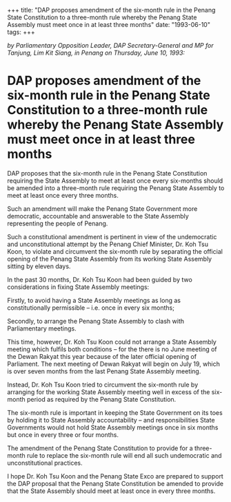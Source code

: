 +++ 
title: "DAP proposes amendment of the six-month rule in the Penang State Constitution to a three-month rule whereby the Penang State Assembly must meet once in at least three months"
date: "1993-06-10"
tags:
+++

_by Parliamentary Opposition Leader, DAP Secretary-General and MP for Tanjung, Lim Kit Siang, in Penang on Thursday, June 10, 1993:_

# DAP proposes amendment of the six-month rule in the Penang State Constitution to a three-month rule whereby the Penang State Assembly must meet once in at least three months					   

DAP proposes that the six-month rule in the Penang State Constitution requiring the State Assembly to meet at least once every six-months should be amended into a three-month rule requiring the Penang State Assembly to meet at least once every three months.</u>

Such an amendment will make the Penang State Government more democratic, accountable and answerable to the State Assembly representing the people of Penang.

Such a constitutional amendment is pertinent in view of the undemocratic and unconstitutional attempt by the Penang Chief Minister, Dr. Koh Tsu Koon, to violate and circumvent the six-month rule by separating the official opening of the Penang State Assembly from its working State Assembly sitting by eleven days.

In the past 30 months, Dr. Koh Tsu Koon had been guided by two considerations in fixing State Assembly meetings:

Firstly, to avoid having a State Assembly meetings as long as constitutionally permissible – i.e. once in every six months;

Secondly, to arrange the Penang State Assembly to clash with Parliamentary meetings.

This time, however, Dr. Koh Tsu Koon could not arrange a State Assembly meeting which fulfils both conditions – for the there is no June meeting of the Dewan Rakyat this year because of the later official opening of Parliament. The next meeting of Dewan Rakyat will begin on July 19, which is over seven months from the last Penang State Assembly meeting.

Instead, Dr. Koh Tsu Koon tried to circumvent the six-month rule by arranging for the working State Assembly meeting well in excess of the six-month period as required by the Penang State Constitution.

The six-month rule is important in keeping the State Government on its toes by holding it to State Assembly accountability – and responsibilities State Governments would not hold State Assembly meetings once in six months but once in every three or four months.

The amendment of the Penang State Constitution to provide for a three-month rule to replace the six-month rule will end all such undemocratic and unconstitutional practices.

I hope Dr. Koh Tsu Koon and the Penang State Exco are prepared to support the DAP proposal that the Penang State Constitution be amended to provide that the State Assembly should meet at least once in every three months.
 
